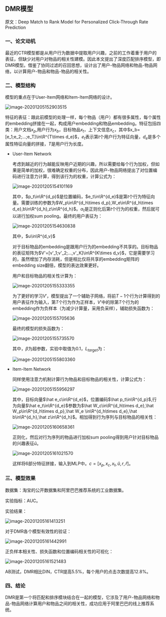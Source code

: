 ## DMR模型

<p>原文：<a href="[lvze92/DMR: Deep Match to Rank Model for Personalized Click-Through Rate Prediction (github.com)](https://github.com/lvze92/DMR)" style="text-decoration:none">Deep Match to Rank Model for Personalized Click-Through Rate Prediction</a></p>

### 一、论文动机

最近的CTR模型都是从用户行为数据中提取用户兴趣，之前的工作着重于用户的表征，但缺少对用户对物品的相关性建模。因此本文提出了深度匹配排序模型，即DMR模型。借鉴了协同过滤的召回思想，设计出了用户-物品网络和物品-物品网络，以计算用户-物品和物品-物品的相关性。

### 二、模型结构

模型的重点在于User-Item网络和Item-Item网络的设计。

![image-20201205152903515](../fig/image-20201205152903515.png)

特征的表征：跟此前模型的处理一样，每个物品（用户）都有很多属性，每个属性的embedding拼接在一起，构成用户embedding和物品embedding。特征包括四类：用户文档$x_p$,用户行为$x_b$，目标物品$x_t$，上下文信息$x_c$，其中$x_b=[e_1;e_2;...;e_T]\in\R^{T\times d_e}$，$e_t$表示第$t$个用户行为特征向量，$d_e$是多个属性特征向量的拼接，$T$是用户行为长度。

- User-Item Network

  考虑到越近的行为越能反映用户近期的兴趣，所以需要给每个行为加权，但如果是简单的加权，很难确定权重的分布，因此用户-物品网络提出了对位置编码进行注意力计算，得到该行为的权重，计算公式为：

  ![image-20201205154101169](../fig/image-20201205154101169.png)

  其中，$p_t\in\R^{d_p}$是位置编码，$e_t\in\R^{d_e}$是第$t$个行为特征向量。需要训练的参数为$W_p\in\R^{d_h\times d_p},W_e\in\R^{d_h\times d_e},b\in\R^{d_h},z\in\R^{d_h}$。$\alpha_t$是正则化后第$t$个行为的权重，然后就可以进行加权sum pooling。最终的用户表征为：

  ![image-20201205154630838](../fig/image-20201205154630838.png)

  其中，$u\in\R^{d_v}$

  对于目标物品的embedding是跟用户行为的embedding不共享的。目标物品的表征矩阵为$V'=[v'_1;v'_2;...,v'_K]\in\R^{K\times d_v}$，它是需要学习的，虽然增加了内存消耗，但是相比仅将共享的embedding矩阵的embedding size翻倍，模型的表达效果更好。

  用户和目标物品的相关性计算为：

  ![image-20201205155333355](../fig/image-20201205155333355.png)

  为了更好的学习$V'$，模型提出了一个辅助子网络，将前$T-1$个行为计算得到的用户表征作为输入，第$T$个行为作为正样本，$V'$中的除第$T$个行为的embedding作为负样本（为减少计算量，采用负采样），辅助损失函数为：

  ![image-20201205155705636](../fig/image-20201205155705636.png)

  最终的模型的损失函数为：

  ![image-20201205155735570](../fig/image-20201205155735570.png)

  其中，$\beta$为超参数，实验中取值为0.1，$L_{target}$为：

  ![image-20201205155803360](../fig/image-20201205155803360.png)

- Item-Item Network

  同样使用注意力机制计算行为物品和目标物品的相关性，计算公式为：

  ![image-20201205155956297](../fig/image-20201205155956297.png)

  其中，目标向量$\hat e_c\in\R^{d_e}$，位置编码$\hat p_t\in\R^{d_p}$,行为向量$\hat e_t\in\R^{d_e}$参数为$\hat W_c\in\R^{d_h\times d_e},\hat W_p\in\R^{d_h\times d_p},\hat W_e \in\R^{d_h\times d_e},\hat b\in\R^{d_h},\hat z\in\R^{d_h}$。相加得到行为序列与目标物品的相关性：

  ![image-20201205160658361](../fig/image-20201205160658361.png)

  正则化，然后对行为序列的物品进行加权sum pooling得到用户针对目标物品的兴趣表征$\hat u$。

  ![image-20201205161021570](../fig/image-20201205161021570.png)

  这样将6部分特征拼接，输入到MLP中。$c=[x_p,x_c,x_t,\hat u,r,\hat r]$。

### 三、模型效果

数据集：淘宝的公开数据集和阿里巴巴推荐系统的工业数据集。

实验指标：AUC。

实验结果：

![image-20201205161413251](../fig/image-20201205161413251.png)

对于DMR各个模型有效性的验证：

![image-20201205161442991](../fig/image-20201205161442991.png)

正负样本相关性、损失函数和位置编码相关性的可视化：

![image-20201205161521483](../fig/image-20201205161521483.png)

AB测试，DMR相比DIN，CTR提高5.5%，每个用户的点击次数提高12.8%。

### 四、结论

DMR是第一个将匹配和排序模块结合在一起的模型，它涉及了用户-物品网络和物品-物品网络计算用户和物品之间的相关性，成功应用于阿里巴巴的线上推荐系统。